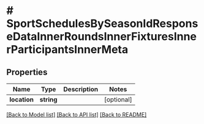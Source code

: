 # # SportSchedulesBySeasonIdResponseDataInnerRoundsInnerFixturesInnerParticipantsInnerMeta

## Properties

Name | Type | Description | Notes
------------ | ------------- | ------------- | -------------
**location** | **string** |  | [optional]

[[Back to Model list]](../../README.md#models) [[Back to API list]](../../README.md#endpoints) [[Back to README]](../../README.md)
